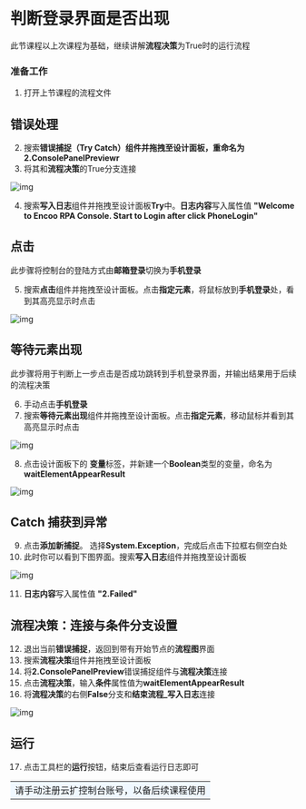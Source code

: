 # 判断登录界面是否出现
此节课程以上次课程为基础，继续讲解**流程决策**为True时的运行流程

### 准备工作
1.  打开上节课程的流程文件


## 错误处理
2. 搜索**错误捕捉（Try Catch）**组件并拖拽至设计面板，重命名为**2.ConsolePanelPreviewr**
3. 将其和**流程决策**的True分支连接

![img](https://docimages.blob.core.chinacloudapi.cn/images/Amanda/Tutorial/web/2.png)

4. 搜索**写入日志**组件并拖拽至设计面板**Try**中。**日志内容**写入属性值 **"Welcome to Encoo RPA Console. Start to Login after click PhoneLogin"**

## 点击
此步骤将控制台的登陆方式由**邮箱登录**切换为**手机登录**

5. 搜索**点击**组件并拖拽至设计面板。点击**指定元素**，将鼠标放到**手机登录**处，看到其高亮显示时点击

![img](https://docimages.blob.core.chinacloudapi.cn/images/Amanda/Tutorial/web/phone.png)

## 等待元素出现
此步骤将用于判断上一步点击是否成功跳转到手机登录界面，并输出结果用于后续的流程决策

6. 手动点击**手机登录**
7. 搜索**等待元素出现**组件并拖拽至设计面板。点击**指定元素**，移动鼠标并看到其高亮显示时点击

![img](https://docimages.blob.core.chinacloudapi.cn/images/Amanda/Tutorial/web/phone1.png)

8. 点击设计面板下的 **变量**标签，并新建一个**Boolean**类型的变量，命名为**waitElementAppearResult**

![img](https://docimages.blob.core.chinacloudapi.cn/images/Amanda/Tutorial/web/v1.png)

## Catch 捕获到异常
9. 点击**添加新捕捉**。 选择**System.Exception**，完成后点击下拉框右侧空白处
10. 此时你可以看到下图界面。搜索**写入日志**组件并拖拽至设计面板

![img](https://docimages.blob.core.chinacloudapi.cn/images/Amanda/Tutorial/web/catch2.png)

11. **日志内容**写入属性值 **"2.Failed"**





## 流程决策：连接与条件分支设置

12. 退出当前**错误捕捉**，返回到带有开始节点的**流程图**界面
13. 搜索**流程决策**组件并拖拽至设计面板 
14. 将**2.ConsolePanelPreview**错误捕捉组件与**流程决策**连接
15. 点击**流程决策**，输入**条件**属性值为**waitElementAppearResult**
16. 将**流程决策**的右侧**False**分支和**结束流程_写入日志**连接

![img](https://docimages.blob.core.chinacloudapi.cn/images/Amanda/Tutorial/web/e.png)

## 运行
17. 点击工具栏的**运行**按钮，结束后查看运行日志即可

<table><td bgcolor=	#F0F8FF>请手动注册云扩控制台账号，以备后续课程使用</td></table>